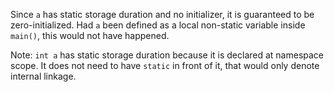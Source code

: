 Since `a` has static storage duration and no initializer, it is guaranteed to be zero-initialized. Had `a` been defined as a local non-static variable inside `main()`, this would not have happened.

Note: `int a` has static storage duration because it is declared at namespace scope. It does not need to have `static` in front of it, that would only denote internal linkage.